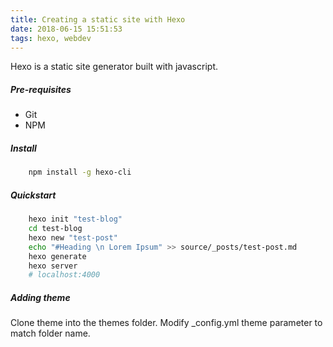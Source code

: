 ```yaml
---
title: Creating a static site with Hexo
date: 2018-06-15 15:51:53
tags: hexo, webdev
---
```


Hexo is a static site generator built with javascript.

<!--more-->

##### Pre-requisites

* Git 
* NPM

##### Install
```bash
    npm install -g hexo-cli
```

##### Quickstart
```bash
    hexo init "test-blog"
    cd test-blog
    hexo new "test-post"
    echo "#Heading \n Lorem Ipsum" >> source/_posts/test-post.md
    hexo generate
    hexo server
    # localhost:4000
```
##### Adding theme
Clone theme into the themes folder. Modify _config.yml theme parameter to match folder name.
